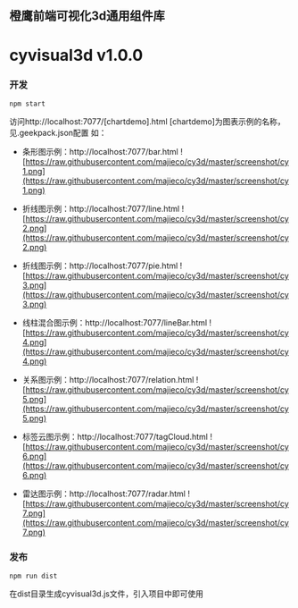 ## 橙鹰前端可视化3d通用组件库
cyvisual3d v1.0.0
=====

### 开发

    npm start

访问http://localhost:7077/[chartdemo].html
[chartdemo]为图表示例的名称，见.geekpack.json配置
如：
- 条形图示例：http://localhost:7077/bar.html
![https://raw.githubusercontent.com/majieco/cy3d/master/screenshot/cy1.png](https://raw.githubusercontent.com/majieco/cy3d/master/screenshot/cy1.png)

- 折线图示例：http://localhost:7077/line.html
![https://raw.githubusercontent.com/majieco/cy3d/master/screenshot/cy2.png](https://raw.githubusercontent.com/majieco/cy3d/master/screenshot/cy2.png)

- 折线图示例：http://localhost:7077/pie.html
![https://raw.githubusercontent.com/majieco/cy3d/master/screenshot/cy3.png](https://raw.githubusercontent.com/majieco/cy3d/master/screenshot/cy3.png)

- 线柱混合图示例：http://localhost:7077/lineBar.html
![https://raw.githubusercontent.com/majieco/cy3d/master/screenshot/cy4.png](https://raw.githubusercontent.com/majieco/cy3d/master/screenshot/cy4.png)

- 关系图示例：http://localhost:7077/relation.html
![https://raw.githubusercontent.com/majieco/cy3d/master/screenshot/cy5.png](https://raw.githubusercontent.com/majieco/cy3d/master/screenshot/cy5.png)

- 标签云图示例：http://localhost:7077/tagCloud.html
![https://raw.githubusercontent.com/majieco/cy3d/master/screenshot/cy6.png](https://raw.githubusercontent.com/majieco/cy3d/master/screenshot/cy6.png)

- 雷达图示例：http://localhost:7077/radar.html
![https://raw.githubusercontent.com/majieco/cy3d/master/screenshot/cy7.png](https://raw.githubusercontent.com/majieco/cy3d/master/screenshot/cy7.png)




### 发布

    npm run dist

在dist目录生成cyvisual3d.js文件，引入项目中即可使用
